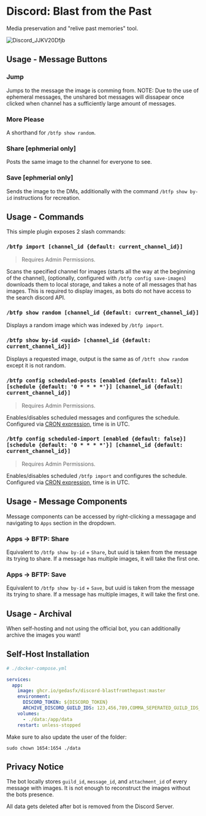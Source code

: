 # Discord: Blast from the Past

Media preservation and "relive past memories" tool.

![Discord_JJKV20Dfjb](https://github.com/user-attachments/assets/cacf586f-28a6-4a8f-a4e3-33f7b5962f8c)

## Usage - Message Buttons

### Jump

Jumps to the message the image is comming from. NOTE: Due to the use of ephemeral messages, the unshared bot messages will dissapear once clicked when channel has a sufficiently large amount of messages.

### More Please

A shorthand for `/btfp show random`.

### Share [ephmerial only]

Posts the same image to the channel for everyone to see.

### Save [ephmerial only]

Sends the image to the DMs, additionally with the command `/btfp show by-id` instructions for recreation.

## Usage - Commands

This simple plugin exposes 2 slash commands:

### `/btfp import [channel_id {default: current_channel_id}]`

> Requires Admin Permissions.

Scans the specified channel for images (starts all the way at the beginning of the channel), (optionally, configured with `/btfp config save-images`) downloads them to local storage, and takes a note of all messages that has images. This is required to display images, as bots do not have access to the search discord API.

### `/btfp show random [channel_id {default: current_channel_id}]`

Displays a random image which was indexed by `/btfp import`.

### `/btfp show by-id <uuid> [channel_id {default: current_channel_id}]`

Displays a requested image, output is the same as of `/btft show random` except it is not random.

### `/btfp config scheduled-posts [enabled {default: false}] [schedule {default: '0 * * * *'}] [channel_id {default: current_channel_id}]`

> Requires Admin Permissions.

Enables/disables scheduled messages and configures the schedule. Configured via [CRON expression](https://crontab.guru), time is in UTC.

### `/btfp config scheduled-import [enabled {default: false}] [schedule {default: '0 * * * *'}] [channel_id {default: current_channel_id}]`

> Requires Admin Permissions.

Enables/disables scheduled `/btfp import` and configures the schedule. Configured via [CRON expression](https://crontab.guru), time is in UTC.

## Usage - Message Components

Message components can be accessed by right-clicking a messagage and navigating to `Apps` section in the dropdown.

### Apps -> BFTP: Share

Equivalent to `/btfp show by-id` + `Share`, but uuid is taken from the message its trying to share. If a message has multiple images, it will take the first one.

### Apps -> BFTP: Save

Equivalent to `/btfp show by-id` + `Save`, but uuid is taken from the message its trying to share. If a message has multiple images, it will take the first one.

## Usage - Archival

When self-hosting and not using the official bot, you can additionally archive the images you want! 

## Self-Host Installation

```yml
# ./docker-compose.yml

services:
  app:
    image: ghcr.io/gedasfx/discord-blastfromthepast:master
    environment:
      DISCORD_TOKEN: ${DISCORD_TOKEN}
      ARCHIVE_DISCORD_GUILD_IDS: 123,456,789,COMMA_SEPERATED_GUILD_IDS_YOU_WANT_TO_ARCHIVE_IMAGES_OF
    volumes:
      - ./data:/app/data
    restart: unless-stopped
```

Make sure to also update the user of the folder:
```
sudo chown 1654:1654 ./data
```

## Privacy Notice

The bot locally stores `guild_id`, `message_id`, and `attachment_id` of every message with images. It is not enough to reconstruct the images without the bots presence.

All data gets deleted after bot is removed from the Discord Server.
